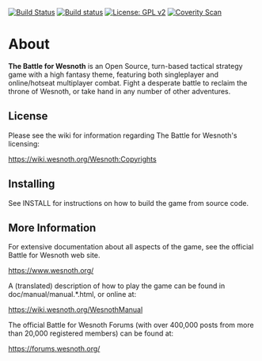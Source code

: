 [![Build Status](https://travis-ci.org/wesnoth/wesnoth.svg?branch=1.14)](https://travis-ci.org/wesnoth/wesnoth)
[![Build status](https://ci.appveyor.com/api/projects/status/nv5jnof3lk3j6kg6?svg=true)](https://ci.appveyor.com/project/wesnoth/wesnoth)
[![License: GPL v2](https://img.shields.io/badge/License-GPL%20v2-blue.svg)](https://www.gnu.org/licenses/old-licenses/gpl-2.0.en.html)
[![Coverity Scan](https://img.shields.io/coverity/scan/1063.svg)](https://scan.coverity.com/projects/wesnoth)

About
=====

**The Battle for Wesnoth** is an Open Source, turn-based tactical strategy game with a
high fantasy theme, featuring both singleplayer and online/hotseat multiplayer
combat. Fight a desperate battle to reclaim the throne of Wesnoth, or take
hand in any number of other adventures.


License
-------

Please see the wiki for information regarding The Battle for Wesnoth's licensing:

  <https://wiki.wesnoth.org/Wesnoth:Copyrights>


Installing
----------

See INSTALL for instructions on how to build the game from source code.


More Information
----------------

For extensive documentation about all aspects of the game, see the
official Battle for Wesnoth web site.

  <https://www.wesnoth.org/>

A (translated) description of how to play the game can be found in
doc/manual/manual.*.html, or online at:

  <https://wiki.wesnoth.org/WesnothManual>

The official Battle for Wesnoth Forums (with over 400,000 posts from more than
20,000 registered members) can be found at:

  <https://forums.wesnoth.org/>
